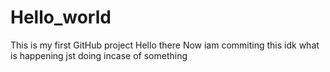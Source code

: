# Hello_world
This is my first GitHub project
Hello there
Now iam commiting this 
idk what is happening jst doing incase of something
